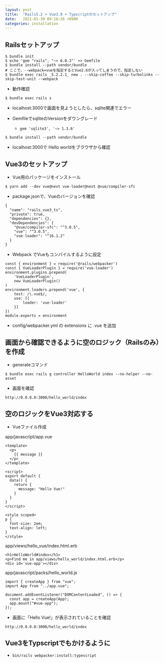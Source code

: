 ```yaml
---
layout: post
title:  "Rails5.2 + Vue3.0 + Typscriptのセットアップ"
date:   2021-01-30 09:16:26 +0900
categories: installation
---
```

<!--
    So Simple Jekyll Theme 3.0.0
    Copyright 2013-2018 Michael Rose - mademistakes.com | @mmistakes
    Free for personal and commercial use under the MIT license
    https://github.com/mmistakes/so-simple-theme/blob/master/LICENSE
-->

## Railsセットアップ

```
$ bundle init
$ echo 'gem "rails", "~> 6.0.3"' >> Gemfile
$ bundle install --path vendor/bundle
# ここで、--webpack=vueを指定するとVue2.6が入ってしまうので、指定しない
$ bundle exec rails _5.2.2.1_ new . --skip-coffee --skip-turbolinks --skip-test-unit --webpack
```

- 動作確認

```
$ bundle exec rails s
```
- localhost:3000で画面を見ようとしたら、sqlite関連でエラー

- GemfileでsqliteのVersionをダウングレード
    - `gem 'sqlite3', '~> 1.3.6'`
  
```
$ bundle install --path vendor/bundle
```

- localhost:3000で Hello worldをブラウザから確認

## Vue3のセットアップ

- Vue用のパッケージをインストール

```
$ yarn add --dev vue@next vue-loader@next @vue/compiler-sfc
```
- package.jsonで、Vueのバージョンを確認

```
{
  "name": "rails_vue3_ts",
  "private": true,
  "dependencies": {},
  "devDependencies": {
    "@vue/compiler-sfc": "^3.0.5",
    "vue": "^3.0.5",
    "vue-loader": "^16.1.2"
  }
}
```

- Webpack でVueもコンパイルするように設定

```
const { environment } = require('@rails/webpacker')
const { VueLoaderPlugin } = require('vue-loader')
environment.plugins.prepend(
    'VueLoaderPlugin',
    new VueLoaderPlugin()
)
environment.loaders.prepend('vue', {
    test: /\.vue$/,
    use: [{
        loader: 'vue-loader'
    }]
})
module.exports = environment
```
- config/webpacker.yml の extensions に .vue を追加

## 画面から確認できるように空のロジック（Railsのみ）を作成

- generateコマンド

```
$ bundle exec rails g controller HelloWorld index --no-helper --no-asset
```

- 画面を確認

```
http://0.0.0.0:3000/hello_world/index
```

## 空のロジックをVue3対応する

- Vueファイル作成

app/javascript/app.vue

```
<template>
  <p>
    {{ message }}
  </p>
</template>

<script>
export default {
  data() {
    return {
      message: "Hello Vue!"
    }
  }
}
</script>

<style scoped>
p {
  font-size: 2em;
  text-align: left;
}
</style>
```

app/views/hello_vue/index.html.erb

```
<h1>HelloWorld#index</h1>
<p>Find me in app/views/hello_world/index.html.erb</p>
<div id='vue-app'></div>
```

app/javascript/packs/hello_world.js

```
import { createApp } from "vue";
import App from "../app.vue";

document.addEventListener("DOMContentLoaded", () => {
  const app = createApp(App);
  app.mount("#vue-app");
});
```

- 画面に「Hello Vue!」が表示されていることを確認

```
http://0.0.0.0:3000/hello_world/index
```

## Vue3をTypscriptでもかけるように

- `bin/rails webpacker:install:typescript`


